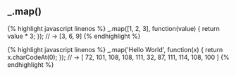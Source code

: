 ---
---

## _.map()

{% highlight javascript linenos %}
_.map([1, 2, 3], function(value) {
  return value * 3;
});
// → [3, 6, 9]
{% endhighlight %}

{% highlight javascript linenos %}
_.map('Hello World', function(x) {
  return x.charCodeAt(0);
});
// → [ 72, 101, 108, 108, 111, 32, 87, 111, 114, 108, 100 ]
{% endhighlight %}
